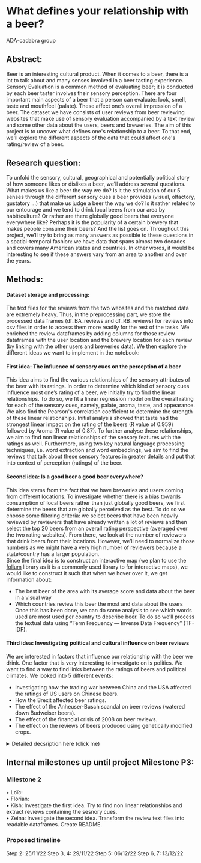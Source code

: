 # What defines your relationship with a beer?
ADA-cadabra group

## Abstract:
Beer is an interesting cultural product. When it comes to a beer, there is a lot to talk about and many senses involved in a beer tasting experience. Sensory Evaluation is a common method of evaluating beer; it is conducted by each beer taster involves their sensory perception. There are four important main aspects of a beer that a person can evaluate: look, smell, taste and mouthfeel (palate). These affect one’s overall impression of a beer. The dataset we have consists of user reviews from beer reviewing websites that make use of sensory evaluation accompanied by a text review and some other data about the users, beers and breweries. The aim of this project is to uncover what defines one's relationship to a beer. To that end, we'll explore the different aspects of the data that could affect one's rating/review of a beer.

## Research question:
To unfold the sensory, cultural, geographical and potentially political story of how someone likes or dislikes a beer, we’ll address several questions. 
What makes us like a beer the way we do? Is it the stimulation of our 5 senses through the different sensory cues a beer provides (visual, olfactory, gustatory ...) that make us judge a beer the way we do? Is it rather related to our entourage and we tend to drink local beers from our area by habit/culture? Or rather are there globally good beers that everyone everywhere like? Perhaps it is the popularity of a certain brewery that makes people consume their beers? And the list goes on.
Throughout this project, we’ll try to bring as many answers as possible to these questions in a spatial-temporal fashion: we have data that spans almost two decades and covers many American states and countries. In other words, it would be interesting to see if these answers vary from an area to another and over the years.

## Methods:
#### Dataset storage and processing:
The text files for the reviews from the two websites and the matched data are extremely heavy. Thus, in the preprocessing part, we store the processed data frames (df_BA_reviews and df_RB_reviews) for reviews into csv files in order to access them more readily for the rest of the tasks. We enriched the review dataframes by adding columns for those review dataframes with the user location and the brewery location for each review (by linking with the other users and breweries data).
We then explore the different ideas we want to implement in the notebook:


#### First idea: The influence of sensory cues on the perception of a beer
This idea aims to find the various relationships of the sensory attributes of the beer with its ratings. In order to determine which kind of sensory cues influence most one’s rating of a beer, we initially try to find the linear relationships. To do so, we fit a linear regression model on the overall rating for each of the sensory cues, namely, palate, aroma, taste, and appearance. We also find the Pearson's correlation coefficient to determine the strength of these linear relationships. Initial analysis showed that taste had the strongest linear impact on the rating of the beers (R value of 0.959) followed by Aroma (R value of 0.87). To further analyse these relationships, we aim to find non linear relationships of the sensory features with the ratings as well. Furthermore, using two key natural language processing techniques, i.e. word extraction and word embeddings, we aim to find the reviews that talk about these sensory features in greater details and put that into context of perception (ratings) of the beer. 

#### Second idea: Is a good beer a good beer everywhere? 
This idea stems from the fact that we have breweries and users coming from different locations. To investigate whether there is a bias towards consumption of local beers rather than just globally good beers, we first determine the beers that are globally perceived as the best. To do so we choose some filtering criteria: we select beers that have been heavily reviewed by reviewers that have already written a lot of reviews and then select the top 20 beers from an overall rating perspective (averaged over the two rating websites). From there, we look at the number of reviewers that drink beers from their locations.
However, we’ll need to normalize those numbers as we might have a very high number of reviewers because a state/country has a larger population.  
Since the final idea is to construct an interactive map (we plan to use the [folium](https://python-visualization.github.io/folium/) library as it is a commonly used library to for interactive maps), we would like to construct it such that when we hover over it, we get information about:
-	The best beer of the area with its average score and data about the beer in a visual way
-	Which countries review this beer the most and data about the users
Once this has been done, we can do some analysis to see which words used are most used per country to describe beer. To do so we’ll process the textual data using “Term Frequency — Inverse Data Frequency” (TF-IDF).


#### Third idea: Investigating political and cultural influence on beer reviews
We are interested in factors that influence our relationship with the beer we drink. One factor that is very interesting to investigate on is politics.
We want to find a way to find links between the ratings of beers and political climates. We looked into 5 different events:
- Investigating how the trading war between China and the USA affected the ratings of US users on Chinese beers.
- How the Brexit affected beer ratings.
- The effect of the Anheuser-Busch scandal on beer reviews (watered down Budweiser beers).
- The effect of the financial crisis of 2008 on beer reviews.
- The effect on the reviews of beers produced using genetically modified crops.

<details><summary>Detailed decsription here (click me)</summary>
<p>

#### 
a) The first idea we came up with was to investigate how the trading war between China and the USA affected the ratings of US users on Chinese beers.
We prioritise this question for several reasons.
First: the trading war was a lot in the media, so many people were aware of the tensions. <br>
Second: as we googled a few of the Chinese beer from the dataset, we discovered, that on the bottles of the beers we observed, there was always some writing in Chinese. This would facilitate infer, that consumers are aware that they are drinking Chinese beer.<br>
Third: The trading war affected the lives of people. Through the increased taxes, some products got more expensive and other products could be less exported which led to a loss of workplaces. <br>
We first investigated the period for which we have datapoints in general. <br>
Unfortunately, the data ranges from 1996 to 2017. The trading war started under the presidency of Donald Trump, who was elected in 2016. So, the reviews will only insufficiently describe the time of the trading war. <br>
However, we did not give up, and we found a book describing the public US opinion towards China and how it evolved over time (including during the years from 1996 to 2017). <br>
The book is called "Winning American Hearts and Minds" by Xiuli Wang. <br>
We planned to search for a correlation between the public opinion and the reviews given to Chinese beers.<br>
We have seen that we have at least 188 Chinese breweries in the dataset. At least, because there were breweries from RatingBeer (RB) and BeerAdvocate (BA). They use different wordings, which makes it hard to detect redundant breweries from both datasets. Therefore, we used a conservative approach and considered only the breweries from the dataset with more Chinese breweries.<br>
The 188 breweries produce a total of 1316 beers. <br>
We found a total number of around 3’700 US reviews on Chinese beers. <br>
We plotted it over the different years and for 75% of the years we have more than 350 reviews. We don’t know whether we will observe significant effects, but we can proceed with this question in milestone P3.  <br>

  </p>
  <p>
b) As we still would like to investigate political events or climates, we thought about the Brexit. In June 2016 the British population decided in a referendum called “Brexit” that they want to leave the European union (EU). <br>
This has made big waves in global politics and influenced the relationship of GB with other countries in various manners. It weakened the European collaboration and on the same hand affected the GB-US relationships, as the Britain were looking for new trading partners.<br>
In this part we want to investigate how the ratings of US users on British beer changed after the Brexit.<br>
We get a total of 168’000 reviews of US users on British beer. To our disadvantage, only around 5’000 of these ratings were given after Brexit.<br>
We intend to investigate two things: <br>
First: The scores that were given before and after the Brexit and whether they evolved differently after Brexit. <br>
Second: Whether the number of reviews given per period of time changed. This is interesting because less reviews could indicate a reduce in consumption of British beer. <br>
As it would be interesting to get an idea of how the effect differs from one state to another, we also plotted the distributions of ratings over the different states. Especially for the ratings after Brexit we see that we have a few states with very little reviews. <br>
Half of the states have 80 or fewer ratings. Therefore, for this question we propose to group democratic voting and republican voting states. We need to be aware of the swing states and either integrate them into the group of the political party that won the election for the presidency election which took place in the same year as the Brexit, or we make a third group consisting of the swing states.  <br>
    </p>
     <p>
c) To compare political influence on the different states we need more data. To have more data we plotted the origins of the beers rated by US users.
We observed that most of the US ratings were on US beers. <br>
So we switched strategy. Instead of asking questions about international relations, we try to grasp political energy inside the country.
One type of event that could have an influence on reviews is the scandal.<br>
We stumbled over a scandal, where the US brewery Anheuser-Busch was accused of watering down their beer called Budweiser.<br>
The lawsuit that was discussed in the media and might have had an influence on the ratings on beers of Anheuser-Busch (AB).<br>
We have a nice base, as there are 74’000 ratings on AB beers of US users. <br>
We investigated the distribution over the different states and could see that 25% of the states have more than 2000 ratings while we have also 25% with less than 400 ratings.<br>
We will try to investigate how the watering scandal (and other, there are a few AB scandals) in milestone P3.<br>
Should there not be sufficient data in some states, we will consider grouping them with similar states.<br>
       </p>
<p>
d) As a fifth question we want to find out how the economic situation affects our beer experience. We choose the financial crisis of 2008 as the economic event of question.<br>
We filter the reviews for texts mentioning defined, price related words. The list with the words is found in the notebook and will be completed during the milestone P3.<br>
We will see how the relative frequency of those words vary over time and whether we can see a trend before and after the crisis of 2008.<br>
There are roughly 190’000 reviews mentioning at least one of our price related words. This is a dataset with which we will happily continue in milestone P3.
         </p>
           <p>
e) Genetic engineering is a very emotional topic. We stumbled over a US-article discussing the issue of genetically modified crops used in the production of beer.
We first scan the reviews for text reviews where a set of defined gentech related words. The words can be reviewed in the notebook.
We found a total of 225 reviews mentioning words related to genetic engineering.
In milestone P3 we will investigate whether these reviews correlate with good scores or bad ones to get an idea about the acceptance of biotechnology.
The sentiment analysis allows us to get an idea about the standpoints of the users. If we there will be both positive and negative feedbacks in approximately the same number, we can compare the variance with the global variance to see whether genetic engineering polarizes more than other features.
</p>
</details>


## Internal milestones up until project Milestone P3:

### Milestone 2 
•	Loïc: <br>
•	Florian: <br>
•	Kish:  Investigate the first idea. Try to find non linear relationships and extract reviews containing the sesnory cues. <br>
•	Zeina: Investigate the second idea. Transform the review text files into readable dataframes. Create README. <br>

### Proposed timeline
Step 2: 25/11/22
Step 3, 4: 29/11/22
Step 5: 06/12/22
Step 6, 7: 13/12/22



